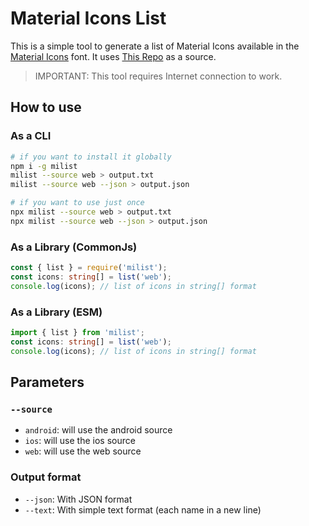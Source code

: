 # Material Icons List

This is a simple tool to generate a list of Material Icons available in the [Material Icons](https://fonts.google.com/icons) font. It uses [This Repo](https://github.com/google/material-design-icons) as a source.

> IMPORTANT: This tool requires Internet connection to work.

## How to use

### As a CLI
```bash
# if you want to install it globally
npm i -g milist
milist --source web > output.txt
milist --source web --json > output.json

# if you want to use just once
npx milist --source web > output.txt
npx milist --source web --json > output.json
```

### As a Library (CommonJs)

```ts
const { list } = require('milist');
const icons: string[] = list('web');
console.log(icons); // list of icons in string[] format
```

### As a Library (ESM)

```ts
import { list } from 'milist';
const icons: string[] = list('web');
console.log(icons); // list of icons in string[] format
```

## Parameters

### `--source`

* `android`: will use the android source 
* `ios`: will use the ios source
* `web`: will use the web source

### Output format

* `--json`: With JSON format
* `--text`: With simple text format (each name in a new line)
